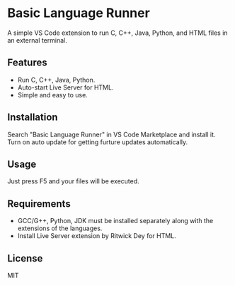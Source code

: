 # Basic Language Runner

A simple VS Code extension to run C, C++, Java, Python, and HTML files in an external terminal.

## Features
- Run C, C++, Java, Python.
- Auto-start Live Server for HTML.
- Simple and easy to use.

## Installation
Search "Basic Language Runner" in VS Code Marketplace and install it. Turn on auto update for getting furture updates automatically.

## Usage
Just press F5 and your files will be executed.

## Requirements
- GCC/G++, Python, JDK must be installed separately along with the extensions of the languages.
- Install Live Server extension by Ritwick Dey for HTML.

## License
MIT
